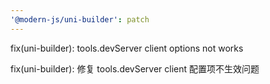 ```yaml
---
'@modern-js/uni-builder': patch
---
```


fix(uni-builder): tools.devServer client options not works

fix(uni-builder): 修复 tools.devServer client 配置项不生效问题
